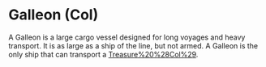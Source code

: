 # Galleon (Col)

A Galleon is a large cargo vessel designed for long voyages and heavy transport. It is as large as a ship of the line, but not armed.
A Galleon is the only ship that can transport a [Treasure%20%28Col%29](Treasure).